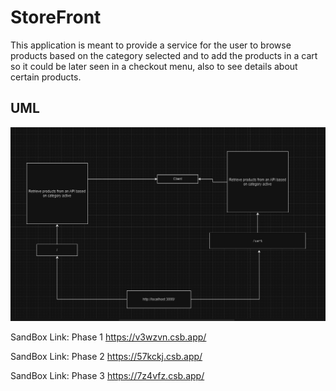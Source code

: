 # StoreFront

This application is meant to provide a service for the user to browse products based on the category selected and to add the products in a cart so it could be later seen in a checkout menu, also to see details about certain products.

## UML

![UML](./assets/UML.PNG)

SandBox Link: Phase 1 <https://v3wzvn.csb.app/>

SandBox Link: Phase 2 <https://57kckj.csb.app/>

SandBox Link: Phase 3 <https://7z4vfz.csb.app/>
